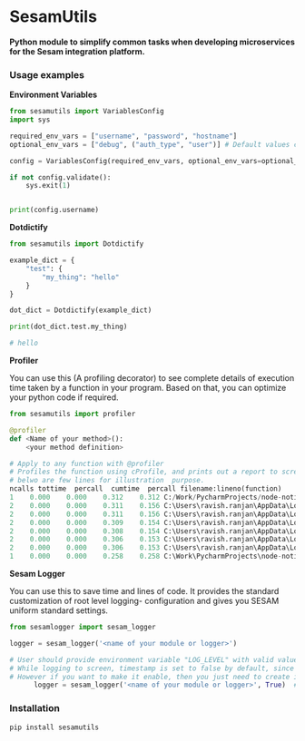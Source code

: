# SesamUtils

**Python module to simplify common tasks when developing microservices for the Sesam integration platform.**


### Usage examples

**Environment Variables**
```python
from sesamutils import VariablesConfig
import sys

required_env_vars = ["username", "password", "hostname"]
optional_env_vars = ["debug", ("auth_type", "user")] # Default values can be given to optional environment variables by the use of tuples

config = VariablesConfig(required_env_vars, optional_env_vars=optional_env_vars)

if not config.validate():
    sys.exit(1)


print(config.username)

```

**Dotdictify**
```python
from sesamutils import Dotdictify

example_dict = {
    "test": {
        "my_thing": "hello"
    }
}

dot_dict = Dotdictify(example_dict)

print(dot_dict.test.my_thing)

# hello

```
**Profiler**

 You can use this (A profiling decorator) to see complete details of execution time taken by a function in your program. 
 Based on that, you can optimize your python code if required.

```python
from sesamutils import profiler

@profiler
def <Name of your method>():
    <your method definition>

# Apply to any function with @profiler
# Profiles the function using cProfile, and prints out a report to screen.
# belwo are few lines for illustration  purpose.
ncalls tottime  percall  cumtime  percall filename:lineno(function)
1    0.000    0.000    0.312    0.312 C:/Work/PycharmProjects/node-notification-handler/service/notification-handler.py:143(get_node_members_and_roles)
2    0.000    0.000    0.311    0.156 C:\Users\ravish.ranjan\AppData\Local\Programs\Python\Python36\lib\site-packages\requests\sessions.py:537(get)
2    0.000    0.000    0.311    0.156 C:\Users\ravish.ranjan\AppData\Local\Programs\Python\Python36\lib\site-packages\requests\sessions.py:466(request)
2    0.000    0.000    0.309    0.154 C:\Users\ravish.ranjan\AppData\Local\Programs\Python\Python36\lib\site-packages\requests\sessions.py:617(send)
2    0.000    0.000    0.308    0.154 C:\Users\ravish.ranjan\AppData\Local\Programs\Python\Python36\lib\site-packages\requests\adapters.py:394(send)
2    0.000    0.000    0.306    0.153 C:\Users\ravish.ranjan\AppData\Local\Programs\Python\Python36\lib\site-packages\urllib3\connectionpool.py:446(urlopen)
2    0.000    0.000    0.306    0.153 C:\Users\ravish.ranjan\AppData\Local\Programs\Python\Python36\lib\site-packages\urllib3\connectionpool.py:319(_make_request)
1    0.000    0.000    0.258    0.258 C:\Work\PycharmProjects\node-notification-handler\service\portal.py:34(get_subscription_members)
```

**Sesam Logger**

 You can use this to save time and lines of code. It provides the standard customization of root level logging- 
 configuration and gives you SESAM uniform standard settings.

```python
from sesamlogger import sesam_logger

logger = sesam_logger('<name of your module or logger>')

# User should provide environment variable "LOG_LEVEL" with valid values else log level will be 'INFO' by default.
# While logging to screen, timestamp is set to false by default, since sesam-node has it's own. 
# However if you want to make it enable, then you just need to create instance like this:  
      logger = sesam_logger('<name of your module or logger>', True)  ## setting True to optional parameter timestamp.     

```

### Installation

```python
pip install sesamutils
```